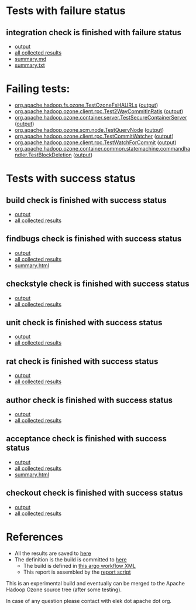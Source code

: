 # Tests with failure status

## integration check is finished with failure status

   * [output](https://raw.githubusercontent.com/elek/ozone-ci-q4/master/trunk/trunk-nightly-20191003-5492k/integration/output.log)
   * [all collected results](https://github.com/elek/ozone-ci-q4/tree/master/trunk/trunk-nightly-20191003-5492k/integration)
   * [summary.md](https://github.com/elek/ozone-ci-q4/tree/master/trunk/trunk-nightly-20191003-5492k/integration/summary.md)
   * [summary.txt](https://github.com/elek/ozone-ci-q4/tree/master/trunk/trunk-nightly-20191003-5492k/integration/summary.txt)

# Failing tests: 

 * [org.apache.hadoop.fs.ozone.TestOzoneFsHAURLs](hadoop-ozone/ozonefs/org.apache.hadoop.fs.ozone.TestOzoneFsHAURLs.txt) ([output](hadoop-ozone/ozonefs/org.apache.hadoop.fs.ozone.TestOzoneFsHAURLs-output.txt))
 * [org.apache.hadoop.ozone.client.rpc.Test2WayCommitInRatis](hadoop-ozone/integration-test/org.apache.hadoop.ozone.client.rpc.Test2WayCommitInRatis.txt) ([output](hadoop-ozone/integration-test/org.apache.hadoop.ozone.client.rpc.Test2WayCommitInRatis-output.txt))
 * [org.apache.hadoop.ozone.container.server.TestSecureContainerServer](hadoop-ozone/integration-test/org.apache.hadoop.ozone.container.server.TestSecureContainerServer.txt) ([output](hadoop-ozone/integration-test/org.apache.hadoop.ozone.container.server.TestSecureContainerServer-output.txt))
 * [org.apache.hadoop.ozone.scm.node.TestQueryNode](hadoop-ozone/integration-test/org.apache.hadoop.ozone.scm.node.TestQueryNode.txt) ([output](hadoop-ozone/integration-test/org.apache.hadoop.ozone.scm.node.TestQueryNode-output.txt))
 * [org.apache.hadoop.ozone.client.rpc.TestCommitWatcher](hadoop-ozone/integration-test/org.apache.hadoop.ozone.client.rpc.TestCommitWatcher.txt) ([output](hadoop-ozone/integration-test/org.apache.hadoop.ozone.client.rpc.TestCommitWatcher-output.txt))
 * [org.apache.hadoop.ozone.client.rpc.TestWatchForCommit](hadoop-ozone/integration-test/org.apache.hadoop.ozone.client.rpc.TestWatchForCommit.txt) ([output](hadoop-ozone/integration-test/org.apache.hadoop.ozone.client.rpc.TestWatchForCommit-output.txt))
 * [org.apache.hadoop.ozone.container.common.statemachine.commandhandler.TestBlockDeletion](hadoop-ozone/integration-test/org.apache.hadoop.ozone.container.common.statemachine.commandhandler.TestBlockDeletion.txt) ([output](hadoop-ozone/integration-test/org.apache.hadoop.ozone.container.common.statemachine.commandhandler.TestBlockDeletion-output.txt))


# Tests with success status

## build check is finished with success status

   * [output](https://raw.githubusercontent.com/elek/ozone-ci-q4/master/trunk/trunk-nightly-20191003-5492k/build/output.log)
   * [all collected results](https://github.com/elek/ozone-ci-q4/tree/master/trunk/trunk-nightly-20191003-5492k/build)


## findbugs check is finished with success status

   * [output](https://raw.githubusercontent.com/elek/ozone-ci-q4/master/trunk/trunk-nightly-20191003-5492k/findbugs/output.log)
   * [all collected results](https://github.com/elek/ozone-ci-q4/tree/master/trunk/trunk-nightly-20191003-5492k/findbugs)
   * [summary.html](https://elek.github.io/ozone-ci-q4/trunk/trunk-nightly-20191003-5492k/findbugs/summary.html)


## checkstyle check is finished with success status

   * [output](https://raw.githubusercontent.com/elek/ozone-ci-q4/master/trunk/trunk-nightly-20191003-5492k/checkstyle/output.log)
   * [all collected results](https://github.com/elek/ozone-ci-q4/tree/master/trunk/trunk-nightly-20191003-5492k/checkstyle)


## unit check is finished with success status

   * [output](https://raw.githubusercontent.com/elek/ozone-ci-q4/master/trunk/trunk-nightly-20191003-5492k/unit/output.log)
   * [all collected results](https://github.com/elek/ozone-ci-q4/tree/master/trunk/trunk-nightly-20191003-5492k/unit)


## rat check is finished with success status

   * [output](https://raw.githubusercontent.com/elek/ozone-ci-q4/master/trunk/trunk-nightly-20191003-5492k/rat/output.log)
   * [all collected results](https://github.com/elek/ozone-ci-q4/tree/master/trunk/trunk-nightly-20191003-5492k/rat)


## author check is finished with success status

   * [output](https://raw.githubusercontent.com/elek/ozone-ci-q4/master/trunk/trunk-nightly-20191003-5492k/author/output.log)
   * [all collected results](https://github.com/elek/ozone-ci-q4/tree/master/trunk/trunk-nightly-20191003-5492k/author)


## acceptance check is finished with success status

   * [output](https://raw.githubusercontent.com/elek/ozone-ci-q4/master/trunk/trunk-nightly-20191003-5492k/acceptance/output.log)
   * [all collected results](https://github.com/elek/ozone-ci-q4/tree/master/trunk/trunk-nightly-20191003-5492k/acceptance)
   * [summary.html](https://elek.github.io/ozone-ci-q4/trunk/trunk-nightly-20191003-5492k/acceptance/summary.html)


## checkout check is finished with success status

   * [output](https://raw.githubusercontent.com/elek/ozone-ci-q4/master/trunk/trunk-nightly-20191003-5492k/checkout/output.log)
   * [all collected results](https://github.com/elek/ozone-ci-q4/tree/master/trunk/trunk-nightly-20191003-5492k/checkout)




# References

 * All the results are saved to [here](https://github.com/elek/ozone-ci-q4/tree/master/trunk/trunk-nightly-20191003-5492k/)
 * The definition is the build is committed to [here](https://github.com/elek/argo-ozone)
    * The build is defined in [this argo workflow XML](https://github.com/elek/argo-ozone/blob/master/ozone-build.yaml)
    * This report is assembled by the [report script](https://github.com/elek/argo-ozone/blob/master/scripts/report.sh)

This is an experimental build and eventually can be merged to the Apache Hadoop Ozone source tree (after some testing).

In case of any question please contact with elek dot apache dot org.
